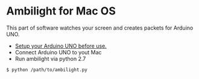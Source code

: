 # Ambilight for Mac OS

This part of software watches your screen and creates packets for Arduino UNO.
  - [Setup your Arduino UNO before use.](https://github.com/sergeich5/Ambilight-Arduino-part)
  - Connect Arduino UNO to yout Mac
  - Run ambilight via python 2.7
```sh
$ python /path/to/ambilight.py
```
